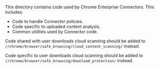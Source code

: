 This directory contains code used by Chrome Enterprise Connectors. This
includes:
  * Code to handle Connector policies.
  * Code specific to uploaded content analysis.
  * Common utilities used by Connector code.

Code shared with user downloads cloud scanning should be added to
`//chrome/browser/safe_browsing/cloud_content_scanning/` instead.

Code specific to user downloads cloud scanning should be added to
`//chrome/browser/safe_browsing/download_protection/` instead.
